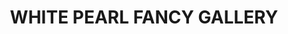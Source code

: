 ---
title: "WHITE PEARL FANCY GALLERY"
url: /kasaragod/white-pearl-fancy-gallery/
shop: Allgemein
---
